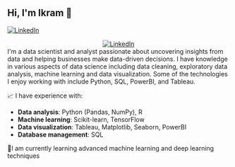## Hi, I'm Ikram 👋

<!-- **ikramnefzi/ikramnefzi** is a ✨ _special_ ✨ repository because its `README.md` (this file) appears on your GitHub profile. -->

[![LinkedIn](https://img.shields.io/badge/LinkedIn-Connect-blue?logo=linkedin&style=flat-square)](https://www.linkedin.com/in/ikram-nefzi-7019741b1/)
<div align="center">
    <a href="https://www.linkedin.com/in/ikram-nefzi-7019741b1/">
        <img src="https://img.shields.io/badge/LinkedIn-0077B5?style=flat-square&logo=linkedin&logoColor=white" alt="LinkedIn">
    </a>
</div>
I'm a data scientist and analyst passionate about uncovering insights from data and helping businesses make data-driven decisions. I have knowledge in various aspects of data science including data cleaning, exploratory data analysis, machine learning and data visualization. Some of the technologies I enjoy working with include Python, SQL, PowerBI, and Tableau.

<!-- 🔭 I am currently working on [current project or role] -->
📈 I have experience with:
- **Data analysis**: Python (Pandas, NumPy), R
- **Machine learning**: Scikit-learn, TensorFlow
- **Data visualization**: Tableau, Matplotlib, Seaborn, PowerBI
- **Database management**: SQL

🌱I am currently learning advanced machine learning and deep learning techniques

